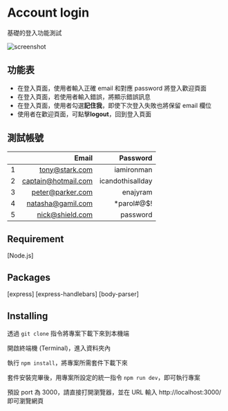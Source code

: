 # Account login

基礎的登入功能測試

![screenshot ](https://github.com/mk900/basic-account-login/blob/master/screenshot.GIF)

## 功能表

- 在登入頁面，使用者輸入正確 email 和對應 password 將登入歡迎頁面
- 在登入頁面，若使用者輸入錯誤，將顯示錯誤訊息
- 在登入頁面，使用者勾選**記住我**，即使下次登入失敗也將保留 email 欄位
- 使用者在歡迎頁面，可點擊**logout**，回到登入頁面

## 測試帳號

|     |               Email |         Password |
| --: | ------------------: | ---------------: |
|   1 |      tony@stark.com |       iamironman |
|   2 | captain@hotmail.com | icandothisallday |
|   3 |    peter@parker.com |         enajyram |
|   4 |   natasha@gamil.com |     \*parol#@\$! |
|   5 |     nick@shield.com |         password |

## Requirement
[Node.js]

## Packages
[express]
[express-handlebars]
[body-parser]

## Installing
透過 `git clone` 指令將專案下載下來到本機端

開啟終端機 (Terminal)，進入資料夾內

執行 `npm install`，將專案所需套件下載下來

套件安裝完畢後，用專案所設定的統一指令 `npm run dev`，即可執行專案

預設 port 為 3000，請直接打開瀏覽器，並在 URL 輸入 http://localhost:3000/ 即可瀏覽網頁
